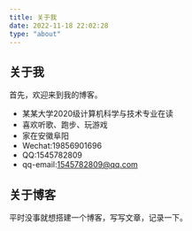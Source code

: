 ```yaml
---
title: 关于我
date: 2022-11-18 22:02:28
type: "about"
---
```


## 关于我

首先，欢迎来到我的博客。

- 某某大学2020级计算机科学与技术专业在读
- 喜欢听歌、跑步、玩游戏
- 家在安徽阜阳
- Wechat:19856901696
- QQ:1545782809
- qq-email:1545782809@qq.com

## 关于博客

平时没事就想搭建一个博客，写写文章，记录一下。

